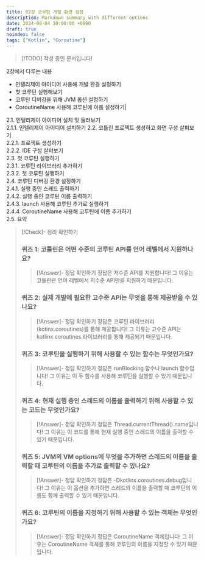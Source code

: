 ```yaml
---
title: 02장 코루틴 개발 환경 설정
description: Markdown summary with different options
date: 2024-08-04 10:00:00 +0900
draft: true
noindex: false
tags: ["Kotlin", "Coroutine"]
---
```

 
> [!TODO] 작성 중인 문서입니다!

2장에서 다루는 내용
- 인텔리제이 아이디어 사용해 개발 환경 설정하기
- 첫 코루틴 실행해보기
- 코루틴 디버깅을 위해 JVM 옵션 설정하기
- CoroutineName 사용해 코루틴에 이름 설정하기|  

2.1. 인텔리제이 아이디어 설치 및 둘러보기  
2.1.1. 인텔리제이 아이디어 설치하기
2.2. 코틀린 프로젝트 생성하고 화면 구성 살펴보기  
2.2.1. 프로젝트 생성하기  
2.2.2. IDE 구성 살펴보기  
2.3. 첫 코루틴 실행하기  
2.3.1. 코루틴 라이브러리 추가하기  
2.3.2. 첫 코루틴 실행하기  
2.4. 코루틴 디버깅 환경 설정하기  
2.4.1. 실행 중인 스레드 출력하기  
2.4.2. 실행 중인 코루틴 이름 출력하기  
2.4.3. launch 사용해 코루틴 추가로 실행하기  
2.4.4. CoroutineName 사용해 코루틴에 이름 추가하기  
2.5. 요약  


> [!Check]- 정리 확인하기
> 
> ### 퀴즈 1: 코틀린은 어떤 수준의 코루틴 API를 언어 레벨에서 지원하나요?
> 
> > [!Answer]- 정답 확인하기
> > 정답은 저수준 API를 지원합니다!
> > 그 이유는 코틀린은 언어 레벨에서 저수준 API만을 지원하기 때문입니다.
> 
> ### 퀴즈 2: 실제 개발에 필요한 고수준 API는 무엇을 통해 제공받을 수 있나요?
> 
> > [!Answer]- 정답 확인하기
> > 정답은 코루틴 라이브러리(kotinx.coroutines)를 통해 제공합니다!
> > 그 이유는 고수준 API는 kotlinx.coroutines 라이브러리를 통해 제공되기 때문입니다.
> 
> ### 퀴즈 3: 코루틴을 실행하기 위해 사용할 수 있는 함수는 무엇인가요?
> 
> > [!Answer]- 정답 확인하기
> > 정답은 runBlocking 함수나 launch 함수입니다!
> > 그 이유는 이 두 함수를 사용해 코루틴을 실행할 수 있기 때문입니다.
> 
> ### 퀴즈 4: 현재 실행 중인 스레드의 이름을 출력하기 위해 사용할 수 있는 코드는 무엇인가요?
> 
> > [!Answer]- 정답 확인하기
> > 정답은 Thread.currentThread().name입니다!
> > 그 이유는 이 코드를 통해 현재 실행 중인 스레드의 이름을 출력할 수 있기 때문입니다.
> 
> ### 퀴즈 5: JVM의 VM options에 무엇을 추가하면 스레드의 이름을 출력할 때 코루틴의 이름을 추가로 출력할 수 있나요?
> 
> > [!Answer]- 정답 확인하기
> > 정답은 -Dkotlinx.coroutines.debug입니다!
> > 그 이유는 이 옵션을 추가하면 스레드의 이름을 출력할 때 코루틴의 이름도 함께 출력할 수 있기 때문입니다.
> 
> ### 퀴즈 6: 코루틴의 이름을 지정하기 위해 사용할 수 있는 객체는 무엇인가요?
> 
> > [!Answer]- 정답 확인하기
> > 정답은 CoroutineName 객체입니다!
> > 그 이유는 CoroutineName 객체를 통해 코루틴의 이름을 지정할 수 있기 때문입니다.